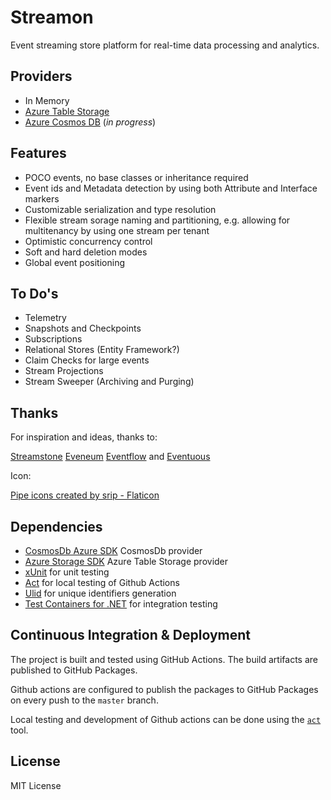 # Streamon

Event streaming store platform for real-time data processing and analytics.

## Providers
* In Memory
* [Azure Table Storage](https://learn.microsoft.com/en-us/azure/storage/tables/table-storage-overview)
* [Azure Cosmos DB](https://developer.azurecosmosdb.com/tools) (_in progress_)

## Features

* POCO events, no base classes or inheritance required
* Event ids and Metadata detection by using both Attribute and Interface markers
* Customizable serialization and type resolution
* Flexible stream sorage naming and partitioning, e.g. allowing for multitenancy by using one stream per tenant
* Optimistic concurrency control
* Soft and hard deletion modes
* Global event positioning

## To Do's

* Telemetry
* Snapshots and Checkpoints
* Subscriptions
* Relational Stores (Entity Framework?)
* Claim Checks for large events
* Stream Projections
* Stream Sweeper (Archiving and Purging)
 
## Thanks

For inspiration and ideas, thanks to:

[Streamstone](https://github.com/yevhen/Streamstone)
[Eveneum](https://github.com/Eveneum/Eveneum)
[Eventflow](https://geteventflow.net/)
and
[Eventuous](https://eventuous.dev/)

Icon:

[Pipe icons created by srip - Flaticon](https://www.flaticon.com/free-icons/pipe)

## Dependencies

* [CosmosDb Azure SDK](https://learn.microsoft.com/en-us/azure/cosmos-db/nosql/quickstart-dotnet) CosmosDb provider
* [Azure Storage SDK](https://learn.microsoft.com/en-us/azure/storage/) Azure Table Storage provider
* [xUnit](https://xunit.net/) for unit testing
* [Act](https://github.com/nektos/act) for local testing of Github Actions
* [Ulid](https://github.com/Cysharp/Ulid) for unique identifiers generation
* [Test Containers for .NET](https://testcontainers.com/guides/getting-started-with-testcontainers-for-dotnet/) for integration testing

## Continuous Integration & Deployment

The project is built and tested using GitHub Actions. The build artifacts are published to GitHub Packages.

Github actions are configured to publish the packages to GitHub Packages on every push to the `master` branch.

Local testing and development of Github actions can be done using the [`act`](https://github.com/nektos/act) tool. 

## License

MIT License


